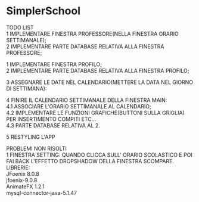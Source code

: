 # SimplerSchool
TODO LIST<br />
  1 IMPLEMENTARE FINESTRA PROFESSORE(NELLA FINESTRA ORARIO SETTIMANALE);<br />
  2 IMPLEMENTARE PARTE DATABASE RELATIVA ALLA FINESTRA PROFESSORE;<br />
  
  1 IMPLEMENTARE FINESTRA PROFILO;<br />
  2 IMPLEMENTARE PARTE DATABASE RELATIVA ALLA FINESTRA PROFILO;<br />
  
  3 ASSEGNARE LE DATE NEL CALENDARIO(METTERE LA DATA NEL GIORNO DI SETTIMANA):<br />
      
  4 FINIRE IL CALENDARIO SETTIMANALE DELLA FINESTRA MAIN:<br />
      4.1 ASSOCIARE L'ORARIO SETTIMANALE AL CALENDARIO;<br />
      4.2 IMPLEMENTARE LE FUNZIONI GRAFICHE(BUTTONI SULLA GRIGLIA) PER INSERTIMENTO COMPITI ETC...<br />
      4.3 PARTE DATABASE RELATIVA AL 2.<br />
  
  5 RESTYLING L'APP<br />
  
  PROBLEMI NON RISOLTI<br />
    1 FINESTRA SETTING: QUANDO CLICCA SULL' ORARIO SCOLASTICO E POI FAI BACK L'EFFETTO DROPSHADOW DELLA FINESTRA SCOMPARE.
LIBRERIE:<br />
  JFoenix 8.0.8<br />
  jfoenix-9.0.8<br />
  AnimateFX 1.2.1<br />
  mysql-connector-java-5.1.47<br />

